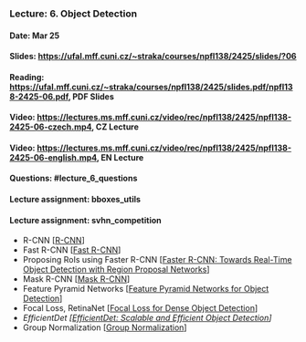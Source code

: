 ### Lecture: 6. Object Detection
#### Date: Mar 25
#### Slides: https://ufal.mff.cuni.cz/~straka/courses/npfl138/2425/slides/?06
#### Reading: https://ufal.mff.cuni.cz/~straka/courses/npfl138/2425/slides.pdf/npfl138-2425-06.pdf, PDF Slides
#### Video: https://lectures.ms.mff.cuni.cz/video/rec/npfl138/2425/npfl138-2425-06-czech.mp4, CZ Lecture
#### Video: https://lectures.ms.mff.cuni.cz/video/rec/npfl138/2425/npfl138-2425-06-english.mp4, EN Lecture
#### Questions: #lecture_6_questions
#### Lecture assignment: bboxes_utils
#### Lecture assignment: svhn_competition

- R-CNN [[R-CNN](https://arxiv.org/abs/1311.2524)]
- Fast R-CNN [[Fast R-CNN](https://arxiv.org/abs/1504.08083)]
- Proposing RoIs using Faster R-CNN [[Faster R-CNN: Towards Real-Time Object Detection with Region Proposal Networks](https://arxiv.org/abs/1506.01497)]
- Mask R-CNN [[Mask R-CNN](https://arxiv.org/abs/1703.06870)]
- Feature Pyramid Networks [[Feature Pyramid Networks for Object Detection](https://arxiv.org/abs/1612.03144)]
- Focal Loss, RetinaNet [[Focal Loss for Dense Object Detection](https://arxiv.org/abs/1708.02002)]
- _EfficientDet [[EfficientDet: Scalable and Efficient Object Detection](https://arxiv.org/abs/1911.09070)]_
- Group Normalization [[Group Normalization](https://arxiv.org/abs/1803.08494)]
